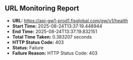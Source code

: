 ## URL Monitoring Report

- **URL:** https://api-gw1-prod1.fisglobal.com/gw/v1/health
- **Start Time:** 2025-08-24T13:37:19.448944
- **End Time:** 2025-08-24T13:37:19.832151
- **Total Time Taken:** 0.383207 seconds
- **HTTP Status Code:** 403
- **Status:** Failure
- **Failure Reason:** HTTP Status Code: 403
